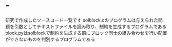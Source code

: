 # -
研究で作成したソースコード一覧です
solblock.cのプログラムは与えられた問題を引数としてテキストファイルを読み取り、制約を生成するプログラムである
block.pyはsolblockで制約を生成する前にブロック同士の組み合わせを行い配置ができないものを判別するプログラムである

